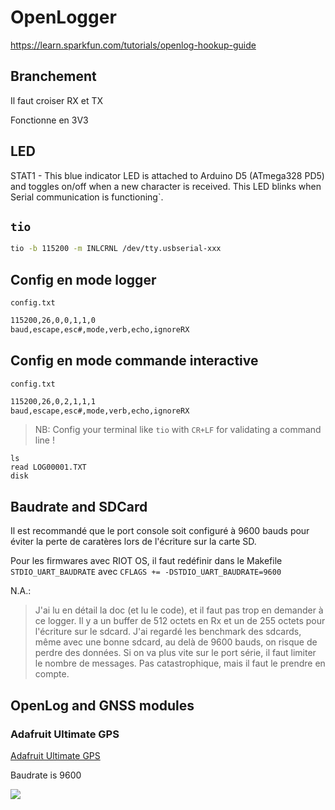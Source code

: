 # OpenLogger

https://learn.sparkfun.com/tutorials/openlog-hookup-guide

## Branchement

Il faut croiser RX et TX

Fonctionne en 3V3

## LED

STAT1 - This blue indicator LED is attached to Arduino D5 (ATmega328 PD5) and toggles on/off when a new character is received. This LED blinks when Serial communication is functioning`.

## `tio`
```bash
tio -b 115200 -m INLCRNL /dev/tty.usbserial-xxx
```

## Config en mode logger

`config.txt`
```txt
115200,26,0,0,1,1,0
baud,escape,esc#,mode,verb,echo,ignoreRX
```

## Config en mode commande interactive
`config.txt`
```txt
115200,26,0,2,1,1,1
baud,escape,esc#,mode,verb,echo,ignoreRX
```

> NB: Config your terminal like `tio` with `CR+LF` for validating a command line ! 

```
ls
read LOG00001.TXT
disk
```

## Baudrate and SDCard

Il est recommandé que le port console soit configuré à 9600 bauds pour éviter la perte de caratères lors de l'écriture sur la carte SD.

Pour les firmwares avec RIOT OS, il faut redéfinir dans le Makefile `STDIO_UART_BAUDRATE` avec `CFLAGS += -DSTDIO_UART_BAUDRATE=9600`

N.A.:
> J'ai lu en détail la doc (et lu le code), et il faut pas trop en demander à ce logger.
> Il y a un buffer de 512 octets en Rx et un de 255 octets pour l'écriture sur le sdcard. 
> J'ai regardé les benchmark des sdcards, même avec une bonne sdcard, au delà de 9600 bauds, on risque de perdre des données.
> Si on va plus vite sur le port série, il faut limiter le nombre de messages.
Pas catastrophique, mais il faut le prendre en compte.

## OpenLog and GNSS modules

### Adafruit Ultimate GPS

[Adafruit Ultimate GPS](https://learn.adafruit.com/adafruit-ultimate-gps)

Baudrate is 9600

![](adafruit_ultimate_gps_openlog.jpg)





